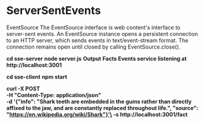 # ServerSentEvents


EventSource
The EventSource interface is web content's interface to server-sent events. An EventSource instance opens a persistent connection to an HTTP server, which sends events in text/event-stream format. The connection remains open until closed by calling EventSource.close().

**cd sse-server**
**node server.js**
**Output**
**Facts Events service listening at http://localhost:3001**

**cd sse-client**
**npm start**


**curl -X POST \
 -H "Content-Type: application/json" \
 -d '{"info": "Shark teeth are embedded in the gums rather than directly affixed to the jaw, and are constantly replaced throughout life.", "source": "https://en.wikipedia.org/wiki/Shark"}'\
 -s http://localhost:3001/fact**
